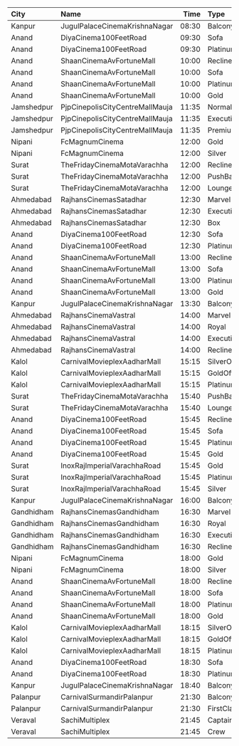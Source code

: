 | City       | Name                            |  Time | Type            | Price | Capacity | Booked |
| :--------- | :------------------------------ | ----: | :-------------- | ----: | -------: | -----: |
| Kanpur     | JugulPalaceCinemaKrishnaNagar   | 08:30 | Balcony         |  110₹ |       20 |      0 |
| Anand      | DiyaCinema100FeetRoad           | 09:30 | Sofa            |  150₹ |      100 |      0 |
| Anand      | DiyaCinema100FeetRoad           | 09:30 | Platinum        |  100₹ |      100 |      0 |
| Anand      | ShaanCinemaAvFortuneMall        | 10:00 | Recliner        |  300₹ |      100 |      0 |
| Anand      | ShaanCinemaAvFortuneMall        | 10:00 | Sofa            |  250₹ |      100 |      0 |
| Anand      | ShaanCinemaAvFortuneMall        | 10:00 | Platinum        |  100₹ |      100 |      0 |
| Anand      | ShaanCinemaAvFortuneMall        | 10:00 | Gold            |   90₹ |      100 |      0 |
| Jamshedpur | PjpCinepolisCityCentreMallMauja | 11:35 | Normal          |  160₹ |       11 |      0 |
| Jamshedpur | PjpCinepolisCityCentreMallMauja | 11:35 | Executive       |  180₹ |       16 |      0 |
| Jamshedpur | PjpCinepolisCityCentreMallMauja | 11:35 | Premium         |  200₹ |       29 |      4 |
| Nipani     | FcMagnumCinema                  | 12:00 | Gold            |  150₹ |      100 |      0 |
| Nipani     | FcMagnumCinema                  | 12:00 | Silver          |  150₹ |      100 |      0 |
| Surat      | TheFridayCinemaMotaVarachha     | 12:00 | Recliner        |  200₹ |       81 |      0 |
| Surat      | TheFridayCinemaMotaVarachha     | 12:00 | PushBackSeat    |  150₹ |       81 |      0 |
| Surat      | TheFridayCinemaMotaVarachha     | 12:00 | Lounger         |  150₹ |       81 |      0 |
| Ahmedabad  | RajhansCinemasSatadhar          | 12:30 | Marvel          |  130₹ |       26 |      0 |
| Ahmedabad  | RajhansCinemasSatadhar          | 12:30 | Executive       |  150₹ |       71 |      6 |
| Ahmedabad  | RajhansCinemasSatadhar          | 12:30 | Box             |  150₹ |        5 |      5 |
| Anand      | DiyaCinema100FeetRoad           | 12:30 | Sofa            |  150₹ |      100 |      0 |
| Anand      | DiyaCinema100FeetRoad           | 12:30 | Platinum        |  100₹ |      100 |      0 |
| Anand      | ShaanCinemaAvFortuneMall        | 13:00 | Recliner        |  300₹ |      100 |      0 |
| Anand      | ShaanCinemaAvFortuneMall        | 13:00 | Sofa            |  250₹ |      100 |      0 |
| Anand      | ShaanCinemaAvFortuneMall        | 13:00 | Platinum        |  100₹ |      100 |      0 |
| Anand      | ShaanCinemaAvFortuneMall        | 13:00 | Gold            |  100₹ |      100 |      0 |
| Kanpur     | JugulPalaceCinemaKrishnaNagar   | 13:30 | Balcony         |  110₹ |       20 |      0 |
| Ahmedabad  | RajhansCinemaVastral            | 14:00 | Marvel          |  110₹ |       32 |      1 |
| Ahmedabad  | RajhansCinemaVastral            | 14:00 | Royal           |  140₹ |       40 |      0 |
| Ahmedabad  | RajhansCinemaVastral            | 14:00 | Executive       |  160₹ |      104 |      0 |
| Ahmedabad  | RajhansCinemaVastral            | 14:00 | Recliner        |  260₹ |       17 |      0 |
| Kalol      | CarnivalMovieplexAadharMall     | 15:15 | SilverOffline   |  100₹ |       48 |     24 |
| Kalol      | CarnivalMovieplexAadharMall     | 15:15 | GoldOffline     |  110₹ |      315 |    157 |
| Kalol      | CarnivalMovieplexAadharMall     | 15:15 | PlatinumOffline |  140₹ |       15 |      8 |
| Surat      | TheFridayCinemaMotaVarachha     | 15:40 | PushBackSeat    |  150₹ |      119 |      0 |
| Surat      | TheFridayCinemaMotaVarachha     | 15:40 | Lounger         |  150₹ |      119 |      0 |
| Anand      | DiyaCinema100FeetRoad           | 15:45 | Recliner        |  250₹ |      100 |      0 |
| Anand      | DiyaCinema100FeetRoad           | 15:45 | Sofa            |  200₹ |      100 |      0 |
| Anand      | DiyaCinema100FeetRoad           | 15:45 | Platinum        |  100₹ |      100 |      0 |
| Anand      | DiyaCinema100FeetRoad           | 15:45 | Gold            |  100₹ |      100 |      0 |
| Surat      | InoxRajImperialVarachhaRoad     | 15:45 | Gold            |  140₹ |       22 |      0 |
| Surat      | InoxRajImperialVarachhaRoad     | 15:45 | Platinum        |  170₹ |       20 |      0 |
| Surat      | InoxRajImperialVarachhaRoad     | 15:45 | Silver          |  112₹ |       10 |      0 |
| Kanpur     | JugulPalaceCinemaKrishnaNagar   | 16:00 | Balcony         |  110₹ |       20 |      0 |
| Gandhidham | RajhansCinemasGandhidham        | 16:30 | Marvel          |  110₹ |       17 |      0 |
| Gandhidham | RajhansCinemasGandhidham        | 16:30 | Royal           |  130₹ |       51 |      0 |
| Gandhidham | RajhansCinemasGandhidham        | 16:30 | Executive       |  150₹ |       98 |     14 |
| Gandhidham | RajhansCinemasGandhidham        | 16:30 | Recliner        |  250₹ |       28 |      0 |
| Nipani     | FcMagnumCinema                  | 18:00 | Gold            |  150₹ |      100 |      0 |
| Nipani     | FcMagnumCinema                  | 18:00 | Silver          |  150₹ |      100 |      0 |
| Anand      | ShaanCinemaAvFortuneMall        | 18:00 | Recliner        |  300₹ |      100 |      0 |
| Anand      | ShaanCinemaAvFortuneMall        | 18:00 | Sofa            |  250₹ |      100 |      0 |
| Anand      | ShaanCinemaAvFortuneMall        | 18:00 | Platinum        |  100₹ |      100 |      0 |
| Anand      | ShaanCinemaAvFortuneMall        | 18:00 | Gold            |  100₹ |      100 |      0 |
| Kalol      | CarnivalMovieplexAadharMall     | 18:15 | SilverOffline   |  100₹ |       48 |     24 |
| Kalol      | CarnivalMovieplexAadharMall     | 18:15 | GoldOffline     |  110₹ |      315 |    157 |
| Kalol      | CarnivalMovieplexAadharMall     | 18:15 | PlatinumOffline |  140₹ |       15 |      8 |
| Anand      | DiyaCinema100FeetRoad           | 18:30 | Sofa            |  150₹ |      100 |      0 |
| Anand      | DiyaCinema100FeetRoad           | 18:30 | Platinum        |  100₹ |      100 |      0 |
| Kanpur     | JugulPalaceCinemaKrishnaNagar   | 18:40 | Balcony         |  110₹ |       20 |      0 |
| Palanpur   | CarnivalSurmandirPalanpur       | 21:30 | Balcony         |  130₹ |      304 |    154 |
| Palanpur   | CarnivalSurmandirPalanpur       | 21:30 | FirstClass      |  130₹ |      283 |    141 |
| Veraval    | SachiMultiplex                  | 21:45 | Captain         |  120₹ |       68 |      0 |
| Veraval    | SachiMultiplex                  | 21:45 | Crew            |  120₹ |       60 |      0 |